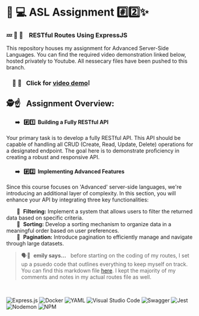 # 🔗 💻 ASL Assignment #️⃣2️⃣✨
### 💤 🛜 📁 &nbsp;&nbsp; RESTful Routes Using ExpressJS 
This repository houses my assignment for Advanced Server-Side Languages. You can find the required video demonstration linked below, hosted privately to Youtube. All nessecary files have been pushed to this branch.

###  &nbsp;&nbsp;&nbsp;&nbsp;🤳 🎥&nbsp;&nbsp; Click for [video demo](youtube.com)❕ 




##   🕵️☝&nbsp;&nbsp; Assignment Overview:

#### &nbsp;&nbsp;&nbsp;&nbsp;&nbsp;&nbsp;&nbsp;➡️ &nbsp;&nbsp;#️⃣1️⃣ &nbsp;Building a Fully RESTful API
Your primary task is to develop a fully RESTful API. This API should be capable of handling all CRUD (Create, Read, Update, Delete) operations for a designated endpoint. The goal here is to demonstrate proficiency in creating a robust and responsive API.
#### &nbsp;&nbsp;&nbsp;&nbsp;&nbsp;&nbsp;&nbsp;➡️ &nbsp;&nbsp;#️⃣2️⃣ &nbsp;Implementing Advanced Features
Since this course focuses on 'Advanced' server-side languages, we're introducing an additional layer of complexity. In this section, you will enhance your API by integrating three key functionalities:

&nbsp;&nbsp;&nbsp;&nbsp;&nbsp;&nbsp; 📌&nbsp; **Filtering:** Implement a system that allows users to filter the returned data based on specific criteria.<br>
&nbsp;&nbsp;&nbsp;&nbsp;&nbsp;&nbsp; 📌&nbsp; **Sorting:** Develop a sorting mechanism to organize data in a meaningful order based on user preferences.<br>
&nbsp;&nbsp;&nbsp;&nbsp;&nbsp;&nbsp; 📌&nbsp; **Pagination:** Introduce pagination to efficiently manage and navigate through large datasets.
<br>

> 🗣️💬&nbsp; **emily says...**&nbsp;&nbsp; before starting on the coding of my routes, I set up a psuedo code that outlines everything to keep myself on track. You can find this markdown file [here](link). I kept the majority of my comments and notes in my actual routes file as well. 

<br>

![Express.js](https://img.shields.io/badge/express.js-%23404d59.svg?style=for-the-badge&logo=express&logoColor=%2361DAFB) ![Docker](https://img.shields.io/badge/docker-%230db7ed.svg?style=for-the-badge&logo=docker&logoColor=white) ![YAML](https://img.shields.io/badge/yaml-%23ffffff.svg?style=for-the-badge&logo=yaml&logoColor=151515) ![Visual Studio Code](https://img.shields.io/badge/Visual%20Studio%20Code-0078d7.svg?style=for-the-badge&logo=visual-studio-code&logoColor=white) ![Swagger](https://img.shields.io/badge/-Swagger-%23Clojure?style=for-the-badge&logo=swagger&logoColor=white) ![Jest](https://img.shields.io/badge/-jest-%23C21325?style=for-the-badge&logo=jest&logoColor=white) ![Nodemon](https://img.shields.io/badge/NODEMON-%23323330.svg?style=for-the-badge&logo=nodemon&logoColor=%BBDEAD) ![NPM](https://img.shields.io/badge/NPM-%23CB3837.svg?style=for-the-badge&logo=npm&logoColor=white)


